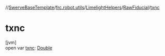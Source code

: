 //[SwerveBaseTemplate](../../../../index.md)/[frc.robot.utils](../../index.md)/[LimelightHelpers](../index.md)/[RawFiducial](index.md)/[txnc](txnc.md)

# txnc

[jvm]\
open var [txnc](txnc.md): [Double](https://kotlinlang.org/api/latest/jvm/stdlib/kotlin/-double/index.html)

